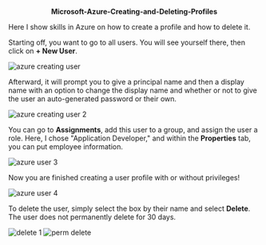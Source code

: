 <p align="center"><b>Microsoft-Azure-Creating-and-Deleting-Profiles</b></p>

Here I show skills in Azure on how to create a profile and how to delete it.

Starting off, you want to go to all users. You will see yourself there, then click on **+ New User**.

![azure creating user](https://github.com/user-attachments/assets/5b3b4c01-a5f7-4e2a-8efa-d436059416e7)

Afterward, it will prompt you to give a principal name and then a display name with an option to change the display name and whether or not to give the user an auto-generated password or their own.

![azure creating user 2](https://github.com/user-attachments/assets/f253b339-0f11-4432-a0a3-cb49f9ceb2a9)

You can go to **Assignments**, add this user to a group, and assign the user a role. Here, I chose "Application Developer," and within the **Properties** tab, you can put employee information.

![azure user 3](https://github.com/user-attachments/assets/9e38f2d7-372c-4a87-92ae-cac758236858)

Now you are finished creating a user profile with or without privileges!

![azure user 4](https://github.com/user-attachments/assets/73c3be0a-610d-4564-a9e7-ddb629660e85)

To delete the user, simply select the box by their name and select **Delete**. The user does not permanently delete for 30 days.

![delete 1](https://github.com/user-attachments/assets/48819a14-2741-4eec-a699-5de6f42a121e)
![perm delete](https://github.com/user-attachments/assets/f5dc1752-36d0-443d-9c69-026a1dfaf913)
